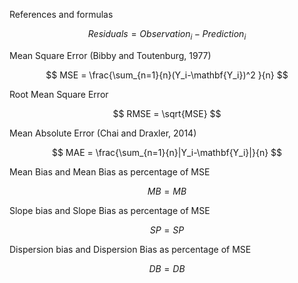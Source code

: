 References and formulas



$$ Residuals = Observation_i - Prediction_i $$


Mean Square Error (Bibby and Toutenburg, 1977)

$$ MSE = \frac{\sum_{n=1}{n}(Y_i-\mathbf{Y_i})^2 }{n} $$


Root Mean Square Error

$$ RMSE = \sqrt{MSE} $$


Mean Absolute Error (Chai and Draxler, 2014)

$$ MAE = \frac{\sum_{n=1}{n}|Y_i-\mathbf{Y_i}|}{n} $$


Mean Bias and Mean Bias as percentage of MSE

$$ MB =    MB% = MB/MSE*100  $$


Slope bias and Slope Bias as percentage of MSE

$$ SP =     SP% = SP/MSE*100 $$


Dispersion bias and Dispersion Bias as percentage of MSE

$$ DB =    DB% = DB/MSE*100$$


